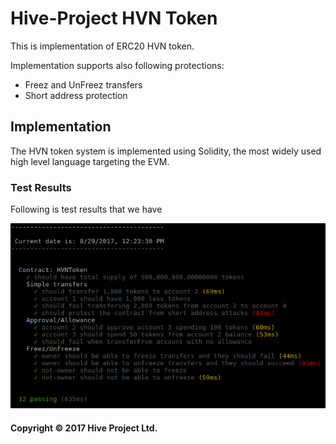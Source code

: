 # Hive-Project HVN Token

This is implementation of ERC20 HVN token.

Implementation supports also following protections:
- Freez and UnFreez transfers
- Short address protection

## Implementation

The HVN token system is implemented using Solidity, the most widely used high level language targeting the EVM. 

### Test Results

Following is test results that we have

![HVNTokenBasic test results](docs/test-results.png)
  

#### Copyright &copy; 2017  Hive Project Ltd.
